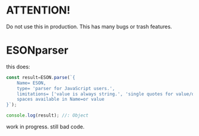 # ATTENTION!
Do not use this in production. This has many bugs or trash features.

# ESONparser
this does:
```js
const result=ESON.parse(`{
    Name= ESON,
    type= 'parser for JavaScript users.',
    limitations= ['value is always string.', 'single quotes for value/objectname'],
    spaces available in Name=or value
}`);

console.log(result); //: Object
```

work in progress. still bad code.

